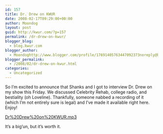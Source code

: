 ```yaml
---
id: 157
title: Dr. Drew on KWUR
date: 2008-02-17T09:29:00+00:00
author: Moondog
layout: post
guid: http://kwur.com/?p=157
permalink: /dr-drew-on-kwur/
blogger_blog:
  - blog.kwur.com
blogger_author:
  - Moondoghttp://www.blogger.com/profile/17691405763447092373noreply@blogger.com
blogger_permalink:
  - /2008/02/dr-drew-on-kwur.html
categories:
  - Uncategorized
---
```

<div class="pf-content">
  <p>
    So I&#8217;m excited to announce that Shanks and I got to interview Dr. Drew on my show this Friday. We discussed Celebrity Rehab, college radio, and bestiality (oh Loveline). Thankfully, someone nabbed a recording of it (which I&#8217;m not entirely sure is legal) and I&#8217;ve made it available right here. Enjoy!
  </p>
  
  <p>
    <a href="http://www.kwur.com/blog/Dr%20Drew%20on%20KWUR.mp3">Dr%20Drew%20on%20KWUR.mp3</a>
  </p>
  
  <p>
    It&#8217;s a big&#8217;un, but it&#8217;s worth it.
  </p>
</div>